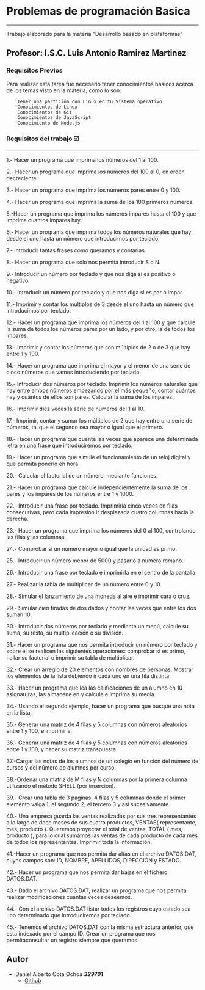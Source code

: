 # Problemas de programación Basica
***
Trabajo elaborado para la materia "Desarrollo basado en plataformas" 

## Profesor: I.S.C. Luis Antonio Ramirez Martinez

### Requisitos Previos

Para realizar esta tarea fue necesario tener conocimientos basicos acerca de los temas visto en la materia, como lo son:

```
    Tener una partición con Linux en tu Sistema operativo
    Conocimientos de Linux
    Conocimientos de Git
    Conocimientos de JavaScript
    Conocimiento de Node.js
```

### Requisitos del trabajo :ballot_box_with_check:
***
1.- Hacer un programa que imprima los números del 1 al 100. 

2.- Hacer un programa que imprima los números del 100 al 0, en orden decreciente. 

3.- Hacer un programa que imprima los números pares entre 0 y 100. 

4.- Hacer un programa que imprima la suma de los 100 primeros números. 

5.-Hacer un programa que imprima los números impares hasta el 100 y que imprima cuantos impares hay. 

6.- Hacer un programa que imprima todos los números naturales que hay desde el uno hasta un número que introducimos por teclado. 

7.- Introducir tantas frases como queramos y contarlas. 

8.- Hacer un programa que solo nos permita introducir S o N. 

9.- Introducir un número por teclado y que nos diga si es positivo o negativo. 

10.- Introducir un número por teclado y que nos diga si es par o impar. 

11.- Imprimir y contar los múltiplos de 3 desde el uno hasta un número que introducimos por teclado. 

12.- Hacer un programa que imprima los números del 1 al 100 y que calcule la suma de todos los números pares por un lado, y por otro, la de todos los impares. 

13.- Imprimir y contar los números que son múltiplos de 2 o de 3 que hay entre 1 y 100. 

14.- Hacer un programa que imprima el mayor y el menor de una serie de cinco números que vamos introduciendo por teclado. 

15.- Introducir dos números por teclado. Imprimir los números naturales que hay entre ambos números empezando por el más pequeño, contar cuántos hay y cuántos de ellos son pares. Calcular la suma de los impares. 

16.- Imprimir diez veces la serie de números del 1 al 10. 

17.- Imprimir, contar y sumar los múltiplos de 2 que hay entre una serie de números, tal que el segundo sea mayor o igual que el primero. 

18.- Hacer un programa que cuente las veces que aparece una determinada letra en una frase que introduciremos por teclado. 

19.- Hacer un programa que simule el funcionamiento de un reloj digital y que permita ponerlo en hora. 

20.- Calcular el factorial de un número, mediante funciones. 

21.- Hacer un programa que calcule independientemente la suma de los pares y los impares de los números entre 1 y 1000. 

22.- Introducir una frase por teclado. Imprimirla cinco veces en filas consecutivas, pero cada impresión ir desplazada cuatro columnas hacia la derecha. 

23.- Hacer un programa que imprima los números del 0 al 100, controlando las filas y las columnas. 

24.- Comprobar si un número mayor o igual que la unidad es primo. 

25.- Introducir un número menor de 5000 y pasarlo a numero romano. 

26.- Introducir una frase por teclado e imprimirla en el centro de la pantalla. 

27.- Realizar la tabla de multiplicar de un numero entre 0 y 10. 

28.- Simular el lanzamiento de una moneda al aire e imprimir cara o cruz. 

29.- Simular cien tiradas de dos dados y contar las veces que entre los dos suman 10. 

30.- Introducir dos números por teclado y mediante un menú, calcule su suma, su resta, su multiplicación o su división. 

31.- Hacer un programa que nos permita introducir un número por teclado y sobre él se realicen las siguientes operaciones: comprobar si es primo, hallar su factorial o imprimir su tabla de multiplicar. 

32.- Crear un arreglo de 20 elementos con nombres de personas. Mostrar los elementos de la lista debiendo ir cada uno en una fila distinta. 

33.- Hacer un programa que lea las calificaciones de un alumno en 10 asignaturas, las almacene en y calcule e imprima su media. 

34.- Usando el segundo ejemplo, hacer un programa que busque una nota en la lista. 

35.- Generar una matriz de 4 filas y 5 columnas con números aleatorios entre 1 y 100, e imprimirla. 

36.- Generar una matriz de 4 filas y 5 columnas con números aleatorios entre 1 y 100, y hacer su matriz transpuesta. 

37.-Cargar las notas de los alumnos de un colegio en función del número de cursos y del número de alumnos por curso. 

38.-Ordenar una matriz de M filas y N columnas por la primera columna utilizando el método SHELL (por inserción). 

39.- Crear una tabla de 3 paginas, 4 filas y 5 columnas donde el primer elemento valga 1, el segundo 2, el tercero 3 y así sucesivamente. 

40.- Una empresa guarda las ventas realizadas por sus tres representantes a lo largo de doce meses de sus cuatro productos, VENTAS( representante, mes, producto ). Queremos proyectar el total de ventas, TOTAL ( mes, producto ), para lo cual sumamos las ventas de cada producto de cada mes de todos los representantes. Imprimir toda la información. 

41.-Hacer un programa que nos permita dar altas en el archivo DATOS.DAT, cuyos campos son: ID, NOMBRE, APELLIDOS, DIRECCIÓN y ESTADO. 

42.- Hacer un programa que nos permita dar bajas en el fichero DATOS.DAT. 

43.- Dado el archivo DATOS.DAT, realizar un programa que nos permita realizar modificaciones cuantas veces deseemos. 

44.- Con el archivo DATOS.DAT listar todos los registros cuyo estado sea uno determinado que introduciremos por teclado. 

45.- Tenemos el archivo DATOS.DAT con la misma estructura anterior, que esta indexado por el campo ID. Crear un programa que nos permitaconsultar un registro siempre que queramos.

## Autor

- Daniel Alberto Cota Ochoa     ***329701***
    - [Github](https://github.com/DanielCota07)


